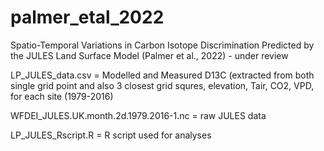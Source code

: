# palmer_etal_2022
Spatio-Temporal Variations in Carbon Isotope Discrimination Predicted by the JULES Land Surface Model
(Palmer et al., 2022) - under review

LP_JULES_data.csv = Modelled and Measured D13C (extracted from both single grid point and also 3 closest grid squres, elevation, Tair, CO2, VPD, for each site (1979-2016)

WFDEI_JULES.UK.month.2d.1979.2016-1.nc = raw JULES data 

LP_JULES_Rscript.R = R script used for analyses
